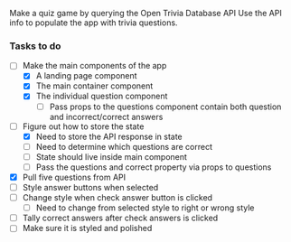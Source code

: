 Make a quiz game by querying the Open Trivia Database API
Use the API info to populate the app with trivia questions.

### Tasks to do

- [ ] Make the main components of the app
  - [x] A landing page component
  - [x] The main container component
  - [x] The individual question component
    - [ ] Pass props to the questions component contain both question and incorrect/correct answers
- [ ] Figure out how to store the state
  - [x] Need to store the API response in state
  - [ ] Need to determine which questions are correct
  - [ ] State should live inside main component
  - [ ] Pass the questions and correct property via props to questions
- [x] Pull five questions from API
- [ ] Style answer buttons when selected
- [ ] Change style when check answer button is clicked
  - [ ] Need to change from selected style to right or wrong style
- [ ] Tally correct answers after check answers is clicked
- [ ] Make sure it is styled and polished
